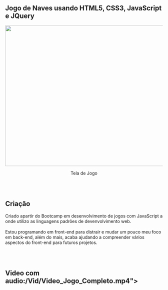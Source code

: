 <h2>Jogo de Naves usando HTML5, CSS3, JavaScript e JQuery</h2>

<div align="center">
    <img src="Vid/Captura_Jogo.gif" width="800" height="450"> 
    <p>Tela de Jogo</p>
</div>
<br></br>

<h2>Criação</h2>
<p>
Criado apartir do Bootcamp em desenvolvimento de jogos com JavaScript a onde utilizo as linguagens padrões de devenvolvimento web.
<br></br>
Estou programando em front-end para distrair e mudar um pouco meu foco em back-end, além do mais, acaba ajudando a compreender vários aspectos do front-end para futuros projetos.
</p>
<br></br>
<div>
<h2>Video com audio:/Vid/Video_Jogo_Completo.mp4"></h2>
</div>
